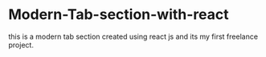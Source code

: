# Modern-Tab-section-with-react


this is a modern tab section created using react js and its my first freelance project. 

